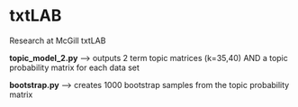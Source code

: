 # txtLAB
Research at McGill txtLAB 

**topic_model_2.py** --> outputs 2 term topic matrices (k=35,40) AND a topic probability matrix for each data set

**bootstrap.py** --> creates 1000 bootstrap samples from the topic probability matrix
